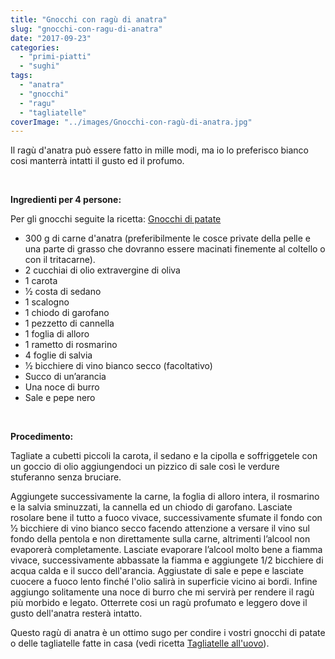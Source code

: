 ```yaml
---
title: "Gnocchi con ragù di anatra"
slug: "gnocchi-con-ragu-di-anatra"
date: "2017-09-23"
categories: 
  - "primi-piatti"
  - "sughi"
tags: 
  - "anatra"
  - "gnocchi"
  - "ragu"
  - "tagliatelle"
coverImage: "../images/Gnocchi-con-ragù-di-anatra.jpg"
---
```


Il ragù d'anatra può essere fatto in mille modi, ma io lo preferisco bianco cosi manterrà intatti il gusto ed il profumo.

 

**Ingredienti per 4 persone:**

Per gli gnocchi seguite la ricetta: [Gnocchi di patate](https://cucinadalnord.it/gnocchi-di-patate/)

- 300 g di carne d'anatra (preferibilmente le cosce private della pelle e una parte di grasso che dovranno essere macinati finemente al coltello o con il tritacarne).
- 2 cucchiai di olio extravergine di oliva
- 1 carota
- 1⁄2 costa di sedano
- 1 scalogno
- 1 chiodo di garofano
- 1 pezzetto di cannella
- 1 foglia di alloro
- 1 rametto di rosmarino
- 4 foglie di salvia
- 1⁄2 bicchiere di vino bianco secco (facoltativo)
- Succo di un’arancia
- Una noce di burro
- Sale e pepe nero

 

**Procedimento:**

Tagliate a cubetti piccoli la carota, il sedano e la cipolla e soffriggetele con un goccio di olio aggiungendoci un pizzico di sale così le verdure stuferanno senza bruciare.

Aggiungete successivamente la carne, la foglia di alloro intera, il rosmarino e la salvia sminuzzati, la cannella ed un chiodo di garofano. Lasciate rosolare bene il tutto a fuoco vivace, successivamente sfumate il fondo con 1⁄2 bicchiere di vino bianco secco facendo attenzione a versare il vino sul fondo della pentola e non direttamente sulla carne, altrimenti l’alcool non evaporerà completamente. Lasciate evaporare l’alcool molto bene a fiamma vivace, successivamente abbassate la fiamma e aggiungete 1/2 bicchiere di acqua calda e il succo dell'arancia. Aggiustate di sale e pepe e lasciate cuocere a fuoco lento finché l'olio salirà in superficie vicino ai bordi. Infine aggiungo solitamente una noce di burro che mi servirà per rendere il ragù più morbido e legato. Otterrete cosi un ragù profumato e leggero dove il gusto dell'anatra resterà intatto.

Questo ragù di anatra è un ottimo sugo per condire i vostri gnocchi di patate o delle tagliatelle fatte in casa (vedi ricetta [Tagliatelle all'uovo](https://cucinadalnord.it/pasta-uovo-fatta-in-casa/)).

